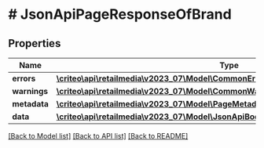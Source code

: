 # # JsonApiPageResponseOfBrand

## Properties

Name | Type | Description | Notes
------------ | ------------- | ------------- | -------------
**errors** | [**\criteo\api\retailmedia\v2023_07\Model\CommonError[]**](CommonError.md) |  | [optional]
**warnings** | [**\criteo\api\retailmedia\v2023_07\Model\CommonWarning[]**](CommonWarning.md) |  | [optional]
**metadata** | [**\criteo\api\retailmedia\v2023_07\Model\PageMetadata**](PageMetadata.md) |  | [optional]
**data** | [**\criteo\api\retailmedia\v2023_07\Model\JsonApiBodyWithIdOfInt64AndBrandAndBrand[]**](JsonApiBodyWithIdOfInt64AndBrandAndBrand.md) |  |

[[Back to Model list]](../../README.md#models) [[Back to API list]](../../README.md#endpoints) [[Back to README]](../../README.md)
